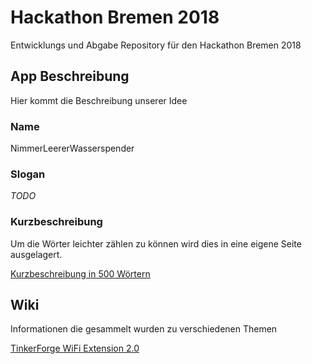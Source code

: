 # Hackathon Bremen 2018

Entwicklungs und Abgabe Repository für den Hackathon Bremen 2018

## App Beschreibung

Hier kommt die Beschreibung unserer Idee

### Name

NimmerLeererWasserspender

### Slogan

*TODO*

### Kurzbeschreibung

Um die Wörter leichter zählen zu können wird dies in eine eigene Seite ausgelagert.

[Kurzbeschreibung in 500 Wörtern](/short_description.md)

## Wiki

Informationen die gesammelt wurden zu verschiedenen Themen

[TinkerForge WiFi Extension 2.0](/wiki/tinker_wifi)

